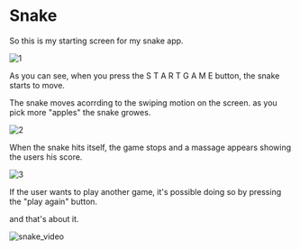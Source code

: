 # Snake

So this is my starting screen for my snake app.

![1](https://user-images.githubusercontent.com/73134488/119010064-5c545700-b99c-11eb-899a-9ace7c820c62.jpg)

As you can see, when you press the S T A R T   G A M E button, the snake starts to move.

The snake moves acorrding to the swiping motion on the screen. as you pick more "apples" the snake growes.

![2](https://user-images.githubusercontent.com/73134488/119010477-c40aa200-b99c-11eb-815d-d8d96c50d024.jpg)

When the snake hits itself, the game stops and a massage appears showing the users his score.

![3](https://user-images.githubusercontent.com/73134488/119010687-ff0cd580-b99c-11eb-9887-0ee1c8ac903b.jpg)

If the user wants to play another game, it's possible doing so by pressing the "play again" button.

and that's about it.

![snake_video](https://user-images.githubusercontent.com/73134488/119012468-bce49380-b99e-11eb-8425-2e73e93d9d9d.gif)
